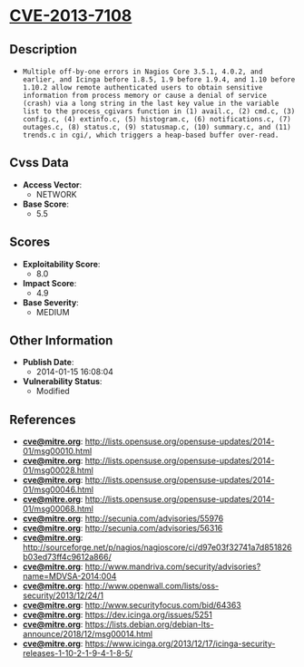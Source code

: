 
# [CVE-2013-7108](https://cve.mitre.org/cgi-bin/cvename.cgi?name=CVE-2013-7108)

## Description

- `Multiple off-by-one errors in Nagios Core 3.5.1, 4.0.2, and earlier, and Icinga before 1.8.5, 1.9 before 1.9.4, and 1.10 before 1.10.2 allow remote authenticated users to obtain sensitive information from process memory or cause a denial of service (crash) via a long string in the last key value in the variable list to the process_cgivars function in (1) avail.c, (2) cmd.c, (3) config.c, (4) extinfo.c, (5) histogram.c, (6) notifications.c, (7) outages.c, (8) status.c, (9) statusmap.c, (10) summary.c, and (11) trends.c in cgi/, which triggers a heap-based buffer over-read.`

## Cvss Data

- **Access Vector**:
  - NETWORK
- **Base Score**:
  - 5.5

## Scores

- **Exploitability Score**:
  - 8.0
- **Impact Score**:
  - 4.9
- **Base Severity**:
  - MEDIUM

## Other Information

- **Publish Date**:
  - 2014-01-15 16:08:04
- **Vulnerability Status**:
  - Modified

## References

- **cve@mitre.org**: http://lists.opensuse.org/opensuse-updates/2014-01/msg00010.html
- **cve@mitre.org**: http://lists.opensuse.org/opensuse-updates/2014-01/msg00028.html
- **cve@mitre.org**: http://lists.opensuse.org/opensuse-updates/2014-01/msg00046.html
- **cve@mitre.org**: http://lists.opensuse.org/opensuse-updates/2014-01/msg00068.html
- **cve@mitre.org**: http://secunia.com/advisories/55976
- **cve@mitre.org**: http://secunia.com/advisories/56316
- **cve@mitre.org**: http://sourceforge.net/p/nagios/nagioscore/ci/d97e03f32741a7d851826b03ed73ff4c9612a866/
- **cve@mitre.org**: http://www.mandriva.com/security/advisories?name=MDVSA-2014:004
- **cve@mitre.org**: http://www.openwall.com/lists/oss-security/2013/12/24/1
- **cve@mitre.org**: http://www.securityfocus.com/bid/64363
- **cve@mitre.org**: https://dev.icinga.org/issues/5251
- **cve@mitre.org**: https://lists.debian.org/debian-lts-announce/2018/12/msg00014.html
- **cve@mitre.org**: https://www.icinga.org/2013/12/17/icinga-security-releases-1-10-2-1-9-4-1-8-5/
